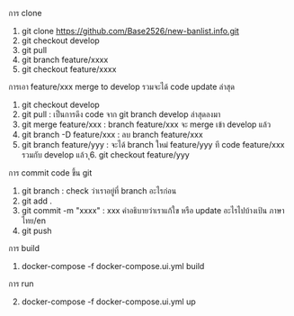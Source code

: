 การ clone 
1. git clone https://github.com/Base2526/new-banlist.info.git
2. git checkout develop
3. git pull
4. git branch feature/xxxx
5. git checkout feature/xxxx
 
การเอา feature/xxx merge to develop  รวมจะได้ code update ล่าสุด
1. git checkout develop
2. git pull                    : เป็นการดึง code จาก git branch develop ล่าสุดลงมา
3. git merge feature/xxx       : branch feature/xxx จะ merge เข้า develop แล้ว
4. git branch -D feature/xxx   : ลบ branch feature/xxx 
5. git branch feature/yyy      : จะได้ branch ใหม่ feature/yyy ที code feature/xxx รวมกับ develop แล้ว
ุ6. git checkout feature/yyy

การ commit code ขึ้น git
1. git branch                  : check ว่าเราอยู่ที่ branch อะไรก่อน
2. git add .                      
3. git commit -m "xxxx"        : xxx คำอธิบายว่าเราแก้ใข หรือ update อะไรไปบ้างเป้น ภาษาไทย/en
4. git push

การ build
1. docker-compose -f docker-compose.ui.yml build

การ run

2. docker-compose -f docker-compose.ui.yml up
